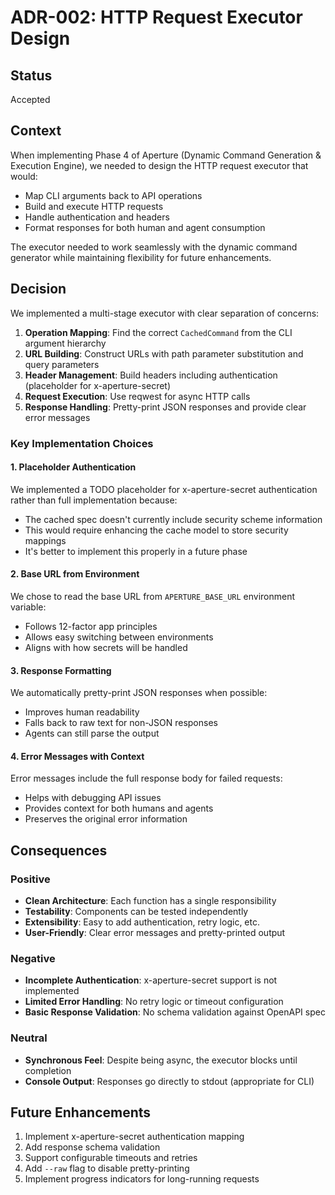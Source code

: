 # ADR-002: HTTP Request Executor Design

## Status
Accepted

## Context
When implementing Phase 4 of Aperture (Dynamic Command Generation & Execution Engine), we needed to design the HTTP request executor that would:
- Map CLI arguments back to API operations
- Build and execute HTTP requests
- Handle authentication and headers
- Format responses for both human and agent consumption

The executor needed to work seamlessly with the dynamic command generator while maintaining flexibility for future enhancements.

## Decision
We implemented a multi-stage executor with clear separation of concerns:

1. **Operation Mapping**: Find the correct `CachedCommand` from the CLI argument hierarchy
2. **URL Building**: Construct URLs with path parameter substitution and query parameters
3. **Header Management**: Build headers including authentication (placeholder for x-aperture-secret)
4. **Request Execution**: Use reqwest for async HTTP calls
5. **Response Handling**: Pretty-print JSON responses and provide clear error messages

### Key Implementation Choices

#### 1. Placeholder Authentication
We implemented a TODO placeholder for x-aperture-secret authentication rather than full implementation because:
- The cached spec doesn't currently include security scheme information
- This would require enhancing the cache model to store security mappings
- It's better to implement this properly in a future phase

#### 2. Base URL from Environment
We chose to read the base URL from `APERTURE_BASE_URL` environment variable:
- Follows 12-factor app principles
- Allows easy switching between environments
- Aligns with how secrets will be handled

#### 3. Response Formatting
We automatically pretty-print JSON responses when possible:
- Improves human readability
- Falls back to raw text for non-JSON responses
- Agents can still parse the output

#### 4. Error Messages with Context
Error messages include the full response body for failed requests:
- Helps with debugging API issues
- Provides context for both humans and agents
- Preserves the original error information

## Consequences

### Positive
- **Clean Architecture**: Each function has a single responsibility
- **Testability**: Components can be tested independently
- **Extensibility**: Easy to add authentication, retry logic, etc.
- **User-Friendly**: Clear error messages and pretty-printed output

### Negative
- **Incomplete Authentication**: x-aperture-secret support is not implemented
- **Limited Error Handling**: No retry logic or timeout configuration
- **Basic Response Validation**: No schema validation against OpenAPI spec

### Neutral
- **Synchronous Feel**: Despite being async, the executor blocks until completion
- **Console Output**: Responses go directly to stdout (appropriate for CLI)

## Future Enhancements
1. Implement x-aperture-secret authentication mapping
2. Add response schema validation
3. Support configurable timeouts and retries
4. Add `--raw` flag to disable pretty-printing
5. Implement progress indicators for long-running requests